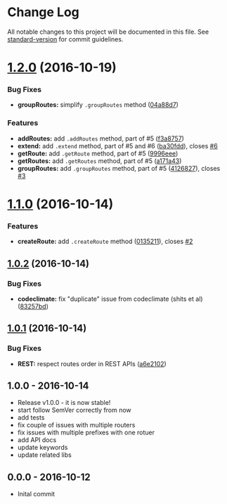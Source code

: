 # Change Log

All notable changes to this project will be documented in this file. See [standard-version](https://github.com/conventional-changelog/standard-version) for commit guidelines.

<a name="1.2.0"></a>
# [1.2.0](https://github.com/tunnckocore/koa-better-router/compare/v1.1.0...v1.2.0) (2016-10-19)


### Bug Fixes

* **groupRoutes:** simplify `.groupRoutes` method ([04a88d7](https://github.com/tunnckocore/koa-better-router/commit/04a88d7))


### Features

* **addRoutes:** add `.addRoutes` method, part of #5 ([f3a8757](https://github.com/tunnckocore/koa-better-router/commit/f3a8757))
* **extend:** add `.extend` method, part of #5 and #6 ([ba30fdd](https://github.com/tunnckocore/koa-better-router/commit/ba30fdd)), closes [#6](https://github.com/tunnckocore/koa-better-router/issues/6)
* **getRoute:** add `.getRoute` method, part of #5 ([9996eee](https://github.com/tunnckocore/koa-better-router/commit/9996eee))
* **getRoutes:** add `.getRoutes` method, part of #5 ([a171a43](https://github.com/tunnckocore/koa-better-router/commit/a171a43))
* **groupRoutes:** add `.groupRoutes` method, part of #5 ([4126827](https://github.com/tunnckocore/koa-better-router/commit/4126827)), closes [#3](https://github.com/tunnckocore/koa-better-router/issues/3)



<a name="1.1.0"></a>
# [1.1.0](https://github.com/tunnckocore/koa-better-router/compare/v1.0.2...v1.1.0) (2016-10-14)


### Features

* **createRoute:** add `.createRoute` method ([0135211](https://github.com/tunnckocore/koa-better-router/commit/0135211)), closes [#2](https://github.com/tunnckocore/koa-better-router/issues/2)



<a name="1.0.2"></a>
## [1.0.2](https://github.com/tunnckocore/koa-better-router/compare/v1.0.1...v1.0.2) (2016-10-14)


### Bug Fixes

* **codeclimate:** fix "duplicate" issue from codeclimate (shits et al) ([83257bd](https://github.com/tunnckocore/koa-better-router/commit/83257bd))



<a name="1.0.1"></a>
## [1.0.1](https://github.com/tunnckocore/koa-better-router/compare/v1.0.0...v1.0.1) (2016-10-14)


### Bug Fixes

* **REST:** respect routes order in REST APIs ([a6e2102](https://github.com/tunnckocore/koa-better-router/commit/a6e2102))





## 1.0.0 - 2016-10-14
- Release v1.0.0 - it is now stable!
- start follow SemVer correctly from now
- add tests
- fix couple of issues with multiple routers
- fix issues with multiple prefixes with one rotuer
- add API docs
- update keywords
- update related libs

## 0.0.0 - 2016-10-12
- Inital commit